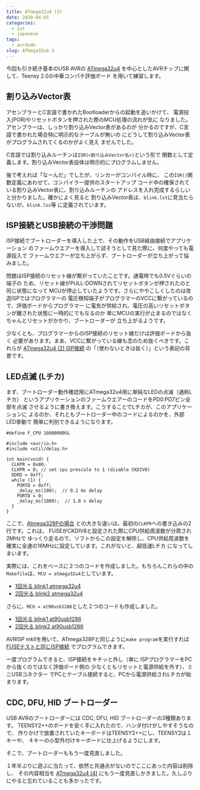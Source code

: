 ```yaml
---
title: ATmega32u4 (3)
date: 2020-04-05
categories:
  - iot
  - japanese
tags:
  - avrdude
slug: ATmega32u4-3
---
```


今回も引き続き基本のUSB AVRの
[ATmega32u4](https://www.microchip.com/wwwproducts/en/ATmega32u4)
を中心としたAVRチップに関して、Teensy 2.0の中華コンパチ評価ボード
を用いて練習します。

## 割り込みVector表

アセンブラーとC言語で書かれたBootloaderからの起動を追いかけて、
電源投入(POR)やリセットボタンを押された際のMCU処理の流れが気に
なりました。アセンブラーは、しっかり割り込みVector表があるのが
分かるのですが、C言語で書かれた場合特に明示的なテーブルが無いの
にどうして割り込みVector表がプログラムされてくるのかがよく見え
ませんでした。

C言語では割り込みルーチンは`ISR(<割り込みVector名>)`という形で
関数として定義します。割り込みVector表自体は明示的にプログラムしません。

後で考えれば「なーんだ」でしたが、リンカーがコンパイル時に、
この`ISR()`関数定義にあわせて、コンパイラー提供のスタートアップ
コード中の確保されている割り込みVector表に、割り込みルーチンの
アドレスを入れ完成するらしいと分かりました。確かによく見ると
割り込みVector表は、`blink.lst`に見当たらないが、`blink.lss`等
に定義されています。

## ISP接続とUSB接続の干渉問題

ISP接続でブートローダーを導入した上で、その動作をUSB経由接続でアプリケーション
のファームウエアーを導入して試そうとして見た際に、何度やっても電源投入で
ファームウエアーが立ち上がらず、ブートローダーが立ち上がって悩みました。

問題はISP接続のリセット線が繋がっていたことです。通電時でも0.5Vぐらいの端子の
ため、リセット線がPULL-DOWNされてリセットボタンが押されたのと同じ状態になって
MCUが停止していたようです。さらにややこしくしたのは改造ISPではプログラマーの
電圧検知端子がプログラマーのVCCに繋がっているので、評価ボードからプログラマー
に電気が供給され、電圧の高いリセットボタンが離された状態に一時的にでもなるのか
単にMCUの実行が止まるのではなくちゃんとリセットがかかり、ブートローダーが
立ち上がるようです。

少なくとも、プログラマーからのISP接続のリセット線だけは評価ボードから抜く
必要があります。まあ、VCCに繋がっている線も念のため抜くべきです。これらが
[ATmega32u4 (2) ISP接続](/jp/2020/03/29/atmega32u4-2/)
の「（使わないときは抜く）」という表記の背景です。

## LED点滅 (Lチカ)

まず、ブートローダー動作確認用にATmega32u4用に単純なLEDの点滅（通称Lチカ）
というアプリケーションのファームウエアーのコードをPD0:PD7ピン全部を点滅
させるように書き換えます。こうすることでLチカが、このアプリケーションに
よるのか、それともブートローダー中のコードによるのかを、外部LED挙動で
簡単に判別できるようになります。

```
#define F_CPU 16000000UL

#include <avr/io.h>
#include <util/delay.h>

int main(void) {
  CLKPR = 0x80;
  CLKPR = 0; // set cpu prescale to 1 (disable CKDIV8)
  DDRD = 0xff;
  while (1) {
    PORTD = 0xff;
    _delay_ms(100);  // 0.1 ms delay
    PORTD = 0;
    _delay_ms(1000);  // 1.0 s delay
  }
}
```

ここで、[Atmega328Pの場合](/jp/2020/03/03/atmega328p-2/)
との大きな違いは、最初の`CLKPR`への書き込みの2行です。これは、
FUSEがCKDIV8と設定された際にCPU供給周波数が分周され2MHzで
ゆっくり走るので、ソフトからこの設定を解除し、CPU供給周波数を
確実に全速の16MHzに設定しています。これがないと、超低速Lチカ
になってしまいます。

実際には、これをベースに２つのコードを作成しました。もちろんこれらの中の`Makefile`は、`MCU = atmega32u4`としています。
* [1回光る blink1 atmega32u4](https://github.com/osamuaoki/osamuaoki-hugo-proj/tree/master/003_m32u4/blink1)
* [2回光る blink2 atmega32u4](https://github.com/osamuaoki/osamuaoki-hugo-proj/tree/master/003_m32u4/blink2)


さらに、`MCU = at90usb1286`とした２つのコードも作成しました。
* [1回光る blink1 at90usb1286](https://github.com/osamuaoki/osamuaoki-hugo-proj/tree/master/004_usb1286/blink1)
* [2回光る blink2 at90usb1286](https://github.com/osamuaoki/osamuaoki-hugo-proj/tree/master/004_usb1286/blink2)

AVRISP mkIIを用いて、ATmega328Pと同じように`make program`を実行すれば
[FUSEテストと同じISP接続](/jp/2020/03/29/atmega32u4-2/)
でプログラムできます。

一度プログラムできると、ISP接続をキチッと外し（単に
ISPプログラマーをPCから抜くのではなく評価ボード側の
少なくともリセットと電源供給を外す）、ミニUSBコネクター
でPCとケーブル接続すると、PCから電源供給されLチカが始まります。

## CDC, DFU, HID ブートローダー

USB AVRのブートローダーには CDC, DFU, HID ブートローダーの3種類あります。
TEENSY2++のボードを安く手に入れたので、ハンダ付けがしやすそうなので、
作りかけで放置されていたキーボードはTEENSY2++にし、TEENSY2は１キーや、
４キーの小型外付けキーボードに仕上げるようにします。

そこで、ブートローダーももう一度見直しました。

１年半ぶりに遊ぶに当たって、依然と共通点がないのでここにあった内容は削除し、
その内容相当を
[ATmega32u4 (4)](https://osamuaoki.github.io/jp/2021/12/11/atmega32u4-4/)
にもう一度見直しかきました。久しぶりにやると忘れていることも多かったです。

<!-- vim: se ai tw=79: -->

